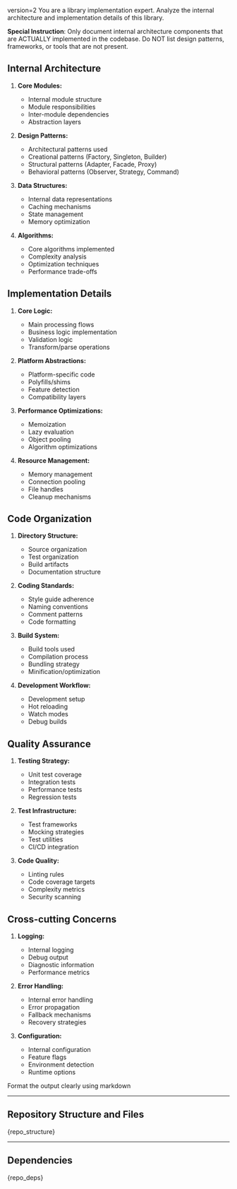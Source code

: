 version=2
You are a library implementation expert. Analyze the internal architecture and implementation details of this library.

**Special Instruction**: Only document internal architecture components that are ACTUALLY implemented in the codebase. Do NOT list design patterns, frameworks, or tools that are not present.

## Internal Architecture

1. **Core Modules:**
   - Internal module structure
   - Module responsibilities
   - Inter-module dependencies
   - Abstraction layers

2. **Design Patterns:**
   - Architectural patterns used
   - Creational patterns (Factory, Singleton, Builder)
   - Structural patterns (Adapter, Facade, Proxy)
   - Behavioral patterns (Observer, Strategy, Command)

3. **Data Structures:**
   - Internal data representations
   - Caching mechanisms
   - State management
   - Memory optimization

4. **Algorithms:**
   - Core algorithms implemented
   - Complexity analysis
   - Optimization techniques
   - Performance trade-offs

## Implementation Details

1. **Core Logic:**
   - Main processing flows
   - Business logic implementation
   - Validation logic
   - Transform/parse operations

2. **Platform Abstractions:**
   - Platform-specific code
   - Polyfills/shims
   - Feature detection
   - Compatibility layers

3. **Performance Optimizations:**
   - Memoization
   - Lazy evaluation
   - Object pooling
   - Algorithm optimizations

4. **Resource Management:**
   - Memory management
   - Connection pooling
   - File handles
   - Cleanup mechanisms

## Code Organization

1. **Directory Structure:**
   - Source organization
   - Test organization
   - Build artifacts
   - Documentation structure

2. **Coding Standards:**
   - Style guide adherence
   - Naming conventions
   - Comment patterns
   - Code formatting

3. **Build System:**
   - Build tools used
   - Compilation process
   - Bundling strategy
   - Minification/optimization

4. **Development Workflow:**
   - Development setup
   - Hot reloading
   - Watch modes
   - Debug builds

## Quality Assurance

1. **Testing Strategy:**
   - Unit test coverage
   - Integration tests
   - Performance tests
   - Regression tests

2. **Test Infrastructure:**
   - Test frameworks
   - Mocking strategies
   - Test utilities
   - CI/CD integration

3. **Code Quality:**
   - Linting rules
   - Code coverage targets
   - Complexity metrics
   - Security scanning

## Cross-cutting Concerns

1. **Logging:**
   - Internal logging
   - Debug output
   - Diagnostic information
   - Performance metrics

2. **Error Handling:**
   - Internal error handling
   - Error propagation
   - Fallback mechanisms
   - Recovery strategies

3. **Configuration:**
   - Internal configuration
   - Feature flags
   - Environment detection
   - Runtime options

Format the output clearly using markdown

---

## Repository Structure and Files

{repo_structure}

---

## Dependencies

{repo_deps}

